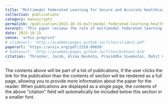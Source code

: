 ```yaml
---
title: "Multimodal Federated Learning for Secure and Accurate Healthcare AI"
collection: publications
category: manuscripts
permalink: /publication/2023-10-15-multimodal-federated-learning-healthcare
excerpt: 'This paper reviews the role of multimodal federated learning in healthcare, highlighting its potential to combine diverse medical data while preserving patient privacy. It surveys state-of-the-art approaches, identifies current challenges and limitations, and outlines future directions for advancing secure and effective healthcare AI.'
date: 2023-10-15
venue: 'arXiv preprint'
# slidesurl: 'http://academicpages.github.io/files/slides1.pdf'
paperurl: 'https://arxiv.org/pdf/2310.09650'
# bibtexurl: 'http://academicpages.github.io/files/bibtex1.bib'
citation: 'Thrasher, Jacob, Alina Devkota, Prasiddha Siwakotai, Rohit Chivukula, Pranav Poudel, Chaunbo Hu, Binod Bhattarai, and Prashnna Gyawali. "Multimodal federated learning in healthcare: a review." arXiv preprint arXiv:2310.09650 (2023).'
---
```

The contents above will be part of a list of publications, if the user clicks the link for the publication than the contents of section will be rendered as a full page, allowing you to provide more information about the paper for the reader. When publications are displayed as a single page, the contents of the above "citation" field will automatically be included below this section in a smaller font.
